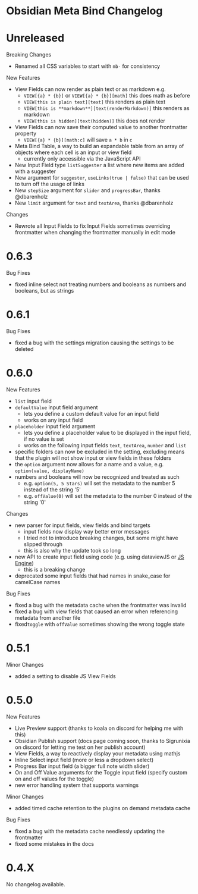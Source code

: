 # Obsidian Meta Bind Changelog


# Unreleased

Breaking Changes

- Renamed all CSS variables to start with `mb-` for consistency

New Features

- View Fields can now render as plain text or as markdown e.g.
  - `VIEW[{a} * {b}]` or `VIEW[{a} * {b}][math]` this does math as before 
  - `VIEW[this is plain text][text]` this renders as plain text
  - `VIEW[this is **markdown**][text(renderMarkdown)]` this renders as markdown
  - `VIEW[this is hidden][text(hidden)]` this does not render
- View Fields can now save their computed value to another frontmatter property
  - `VIEW[{a} * {b}][math:c]` will save `a * b` in `c`
- Meta Bind Table, a way to build an expandable table from an array of objects where each cell is an input or view field
  - currently only accessible via the JavaScript API
- New Input Field type `listSuggester` a list where new items are added with a suggester
- New argument for `suggester`, `useLinks(true | false)` that can be used to turn off the usage of links
- New `stepSize` argument for `slider` and `progressBar`, thanks @dbarenholz
- New `limit` argument for `text` and `textArea`, thanks @dbarenholz

Changes
- Rewrote all Input Fields to fix Input Fields sometimes overriding frontmatter when changing the frontmatter manually in edit mode

# 0.6.3

Bug Fixes

-   fixed inline select not treating numbers and booleans as numbers and booleans, but as strings

# 0.6.1

Bug Fixes

-   fixed a bug with the settings migration causing the settings to be deleted

# 0.6.0

New Features

-   `list` input field
-   `defaultValue` input field argument
    -   lets you define a custom default value for an input field
    -   works on any input field
-   `placeholder` input field argument
    -   lets you define a placeholder value to be displayed in the input field, if no value is set
    -   works on the following input fields `text`, `textArea`, `number` and `list`
-   specific folders can now be excluded in the setting, excluding means that the plugin will not show input or view fields in these folders
-   the `option` argument now allows for a name and a value, e.g. `option(value, displayName)`
-   numbers and booleans will now be recognized and treated as such
    -   e.g. `option(5, 5 Stars)` will set the metadata to the number 5 instead of the string '5'
    -   e.g. `offValue(0)` will set the metadata to the number 0 instead of the string '0'

Changes

-   new parser for input fields, view fields and bind targets
    -   input fields now display way better error messages
    -   I tried not to introduce breaking changes, but some might have slipped through
    -   this is also why the update took so long
-   new API to create input field using code (e.g. using dataviewJS or [JS Engine](https://github.com/mProjectsCode/obsidian-js-engine-plugin))
    -   this is a breaking change
-   deprecated some input fields that had names in snake_case for camelCase names

Bug Fixes

-   fixed a bug with the metadata cache when the frontmatter was invalid
-   fixed a bug with view fields that caused an error when referencing metadata from another file
-   fixed`toggle` with `offValue` sometimes showing the wrong toggle state

# 0.5.1

Minor Changes

-   added a setting to disable JS View Fields

# 0.5.0

New Features

-   Live Preview support (thanks to koala on discord for helping me with this)
-   Obsidian Publish support (docs page coming soon, thanks to Sigrunixia on discord for letting me test on her publish account)
-   View Fields, a way to reactively display your metadata using mathjs
-   Inline Select input field (more or less a dropdown select)
-   Progress Bar input field (a bigger full note width slider)
-   On and Off Value arguments for the Toggle input field (specify custom on and off values for the toggle)
-   new error handling system that supports warnings

Minor Changes

-   added timed cache retention to the plugins on demand metadata cache

Bug Fixes

-   fixed a bug with the metadata cache needlessly updating the frontmatter
-   fixed some mistakes in the docs

# 0.4.X

No changelog available.
